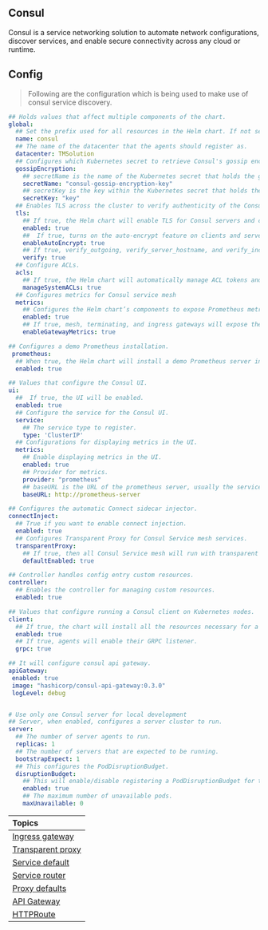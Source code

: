 ## Consul

Consul is a service networking solution to automate network configurations, discover services, and enable secure connectivity across any cloud or runtime.

## Config

> Following are the configuration which is being used to make use of consul service discovery.

```yaml
## Holds values that affect multiple components of the chart.
global:
  ## Set the prefix used for all resources in the Helm chart. If not set, the prefix will be <helm release name>-consul.
  name: consul
  ## The name of the datacenter that the agents should register as.
  datacenter: TMSolution
  ## Configures which Kubernetes secret to retrieve Consul's gossip encryption key from
  gossipEncryption:
    ## secretName is the name of the Kubernetes secret that holds the gossip encryption key.
    secretName: "consul-gossip-encryption-key"
    ## secretKey is the key within the Kubernetes secret that holds the gossip encryption key
    secretKey: "key"
  ## Enables TLS across the cluster to verify authenticity of the Consul servers and clients.
  tls:
    ## If true, the Helm chart will enable TLS for Consul servers and clients and all consul-k8s-control-plane components, as well as generate certificate authority (optional) and server and client certificates.
    enabled: true
    ##  If true, turns on the auto-encrypt feature on clients and servers.
    enableAutoEncrypt: true
    ## If true, verify_outgoing, verify_server_hostname, and verify_incoming_rpc will be set to true for Consul servers and clients
    verify: true
  ## Configure ACLs.
  acls:
    ## If true, the Helm chart will automatically manage ACL tokens and policies for all Consul and consul-k8s-control-plane components.
    manageSystemACLs: true
  ## Configures metrics for Consul service mesh
  metrics:
    ## Configures the Helm chart’s components to expose Prometheus metrics for the Consul service mesh.
    enabled: true
    ## If true, mesh, terminating, and ingress gateways will expose their Envoy metrics on port 20200 at the /metrics path and all gateway pods will have Prometheus scrape annotations.
    enableGatewayMetrics: true

## Configures a demo Prometheus installation.
 prometheus:
  ## When true, the Helm chart will install a demo Prometheus server instance alongside Consul.
  enabled: true

## Values that configure the Consul UI.
ui:
  ##  If true, the UI will be enabled.
  enabled: true
  ## Configure the service for the Consul UI.
  service:
    ## The service type to register.
    type: 'ClusterIP'
  ## Configurations for displaying metrics in the UI.
  metrics:
    ## Enable displaying metrics in the UI.
    enabled: true
    ## Provider for metrics.
    provider: "prometheus"
    ## baseURL is the URL of the prometheus server, usually the service URL.
    baseURL: http://prometheus-server

## Configures the automatic Connect sidecar injector.
connectInject:
  ## True if you want to enable connect injection.
  enabled: true
  ## Configures Transparent Proxy for Consul Service mesh services.
  transparentProxy:
    ## If true, then all Consul Service mesh will run with transparent proxy enabled by default, i.e. we enforce that all traffic within the pod will go through the proxy.
    defaultEnabled: true

## Controller handles config entry custom resources.
controller:
  ## Enables the controller for managing custom resources.
  enabled: true

## Values that configure running a Consul client on Kubernetes nodes.
client:
  ## If true, the chart will install all the resources necessary for a Consul client on every Kubernetes node.
  enabled: true
  ## If true, agents will enable their GRPC listener.
  grpc: true

## It will configure consul api gateway.
apiGateway:
 enabled: true
 image: "hashicorp/consul-api-gateway:0.3.0"
 logLevel: debug


# Use only one Consul server for local development
## Server, when enabled, configures a server cluster to run.
server:
  ## The number of server agents to run.
  replicas: 1
  ## The number of servers that are expected to be running.
  bootstrapExpect: 1
  ## This configures the PodDisruptionBudget.
  disruptionBudget:
    ## This will enable/disable registering a PodDisruptionBudget for the server cluster.
    enabled: true
    ## The maximum number of unavailable pods.
    maxUnavailable: 0
```

| Topics                                                                                           |
| :----------------------------------------------------------------------------------------------- |
| [Ingress gateway](https://github.com/itsbibeksaini/docs/blob/main/Consul/ingress-gateway.md)     |
| [Transparent proxy](https://github.com/itsbibeksaini/docs/blob/main/Consul/transparent-proxy.md) |
| [Service default](https://github.com/itsbibeksaini/docs/blob/main/Consul/service-default.md)     |
| [Service router](https://github.com/itsbibeksaini/docs/blob/main/Consul/service-router.md)       |
| [Proxy defaults](https://github.com/itsbibeksaini/docs/blob/main/Consul/proxy-defaults.md)       |
| [API Gateway](https://github.com/itsbibeksaini/docs/blob/main/Consul/api-gateway.md) |
| [HTTPRoute](https://github.com/itsbibeksaini/docs/blob/main/Consul/routes.md) |
